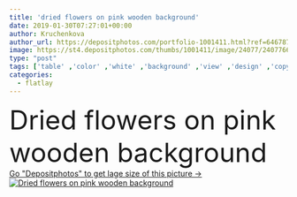 ```yaml
---
title: 'dried flowers on pink wooden background'
date: 2019-01-30T07:27:01+00:00
author: Kruchenkova
author_url: https://depositphotos.com/portfolio-1001411.html?ref=64678756
image: https://st4.depositphotos.com/thumbs/1001411/image/24077/240776676/api_thumb_450.jpg?forcejpeg=true
type: "post"
tags: ['table' ,'color' ,'white' ,'background' ,'view' ,'design' ,'copy' ,'space' ,'day' ,'decoration' ,'holiday' ,'valentine' ,'love' ,'beauty' ,'nature' ,'spring' ,'herb' ,'leaf' ,'plant' ,'petal' ,'petals' ,'floral' ,'flower' ,'flowers' ,'wooden' ,'tea' ,'frame' ,'old' ,'retro' ,'vintage' ,'pink' ,'nostalgia' ,'romantic' ,'wedding' ,'flat' ,'wood' ,'dried' ,'dry' ,'composition' ,'top' ,'memories' ,'valentines' ,'mockup' ,'peony' ,'flatlay' ]
categories: 
  - flatlay
---
```

<div aling="center">
            <font size="60"> Dried flowers on pink wooden background</font>   
</div>
<div>
    <a href='https://st4.depositphotos.com/thumbs/1001411/image/24077/240776676/api_thumb_450.jpg?forcejpeg=true?ref=64678756' target=_blank > Go "Depositphotos" to get lage size of this picture ->
        <img href='https://st4.depositphotos.com/thumbs/1001411/image/24077/240776676/api_thumb_450.jpg?forcejpeg=true?ref=64678756' src='https://st4.depositphotos.com/1001411/24077/i/950/depositphotos_240776676-stock-photo-dried-flowers-pink-wooden-background.jpg?forcejpeg=true' alt='Dried flowers on pink wooden background' >
    </a>
</div>
